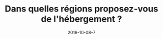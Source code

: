 ---
date: "2018-10-08-7"
draft: false
title: "Dans quelles régions proposez-vous de l'hébergement ?"
description: "Pour la partie mutualisée, en Europe, sur Paris. Pour d'autres régions, contactez-nous"
---